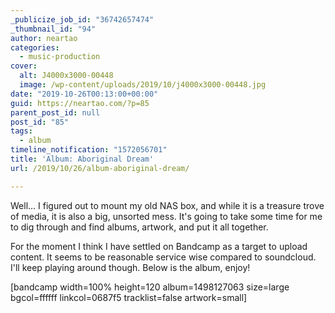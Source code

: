 ```yaml
---
_publicize_job_id: "36742657474"
_thumbnail_id: "94"
author: neartao
categories:
  - music-production
cover:
  alt: J4000x3000-00448
  image: /wp-content/uploads/2019/10/j4000x3000-00448.jpg
date: "2019-10-26T00:13:00+00:00"
guid: https://neartao.com/?p=85
parent_post_id: null
post_id: "85"
tags:
  - album
timeline_notification: "1572056701"
title: 'Album: Aboriginal Dream'
url: /2019/10/26/album-aboriginal-dream/

---
```

Well... I figured out to mount my old NAS box, and while it is a treasure trove of media, it is also a big, unsorted mess. It's going to take some time for me to dig through and find albums, artwork, and put it all together.

For the moment I think I have settled on Bandcamp as a target to upload content. It seems to be reasonable service wise compared to soundcloud. I'll keep playing around though. Below is the album, enjoy!

\[bandcamp width=100% height=120 album=1498127063 size=large bgcol=ffffff linkcol=0687f5 tracklist=false artwork=small\]
